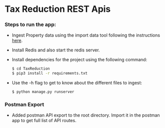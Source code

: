 # Tax Reduction REST Apis

### Steps to run the app:

- Ingest Property data using the import data tool following the instructions [here](https://github.com/batistado/TaxReductionRest/tree/main/tools).

- Install Redis and also start the redis server.

- Install dependencies for the project using the following command:
  ```sh
  $ cd TaxReduction
  $ pip3 install -r requirements.txt
  ```
- Use the -h flag to get to know about the different files to ingest:

  ```sh
  $ python manage.py runserver
  ```

### Postman Export

- Added postman API export to the root directory. Import it in the postman app to get full list of API routes.
